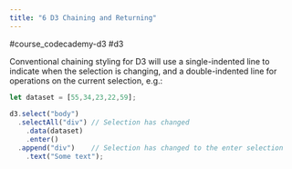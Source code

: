 ```yaml
---
title: "6 D3 Chaining and Returning"
---
```

#course_codecademy-d3 #d3 

Conventional chaining styling for D3 will use a single-indented line to indicate when the selection is changing, and a double-indented line for operations on the current selection, e.g.:

```js
let dataset = [55,34,23,22,59];  
  
d3.select("body")  
  .selectAll("div") // Selection has changed
    .data(dataset)  
    .enter()  
  .append("div")    // Selection has changed to the enter selection
    .text("Some text");
```
